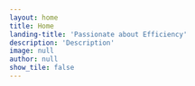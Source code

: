 ```yaml
---
layout: home
title: Home
landing-title: 'Passionate about Efficiency'
description: 'Description'
image: null
author: null
show_tile: false
---
```


